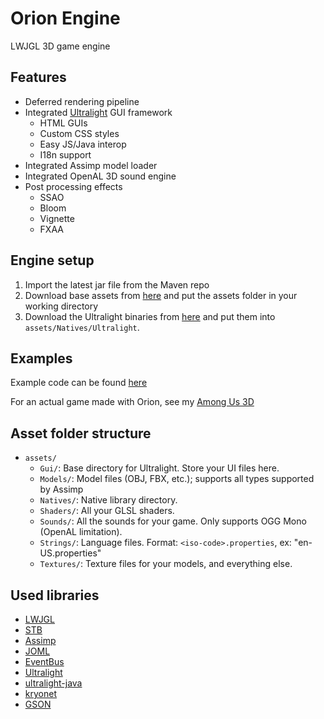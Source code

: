 # Orion Engine
LWJGL 3D game engine

## Features
- Deferred rendering pipeline
- Integrated [Ultralight](https://ultralig.ht) GUI framework
  - HTML GUIs
  - Custom CSS styles
  - Easy JS/Java interop
  - I18n support
- Integrated Assimp model loader
- Integrated OpenAL 3D sound engine
- Post processing effects
  - SSAO
  - Bloom
  - Vignette
  - FXAA
  
## Engine setup
1. Import the latest jar file from the Maven repo
2. Download base assets from [here](https://github.com/Twometer/orion-engine/releases/latest) and put the assets folder in your working directory
3. Download the Ultralight binaries from [here](https://github.com/ultralight-ux/Ultralight/blob/master/README.md#getting-the-latest-sdk) and put them into `assets/Natives/Ultralight`.
  
## Examples
Example code can be found [here](https://github.com/Twometer/orion-engine/tree/main/src/main/java/example)

For an actual game made with Orion, see my [Among Us 3D](https://github.com/Twometer/among-us-3d)
  
## Asset folder structure
- `assets/`
  - `Gui/`: Base directory for Ultralight. Store your UI files here.
  - `Models/`: Model files (OBJ, FBX, etc.); supports all types supported by Assimp
  - `Natives/`: Native library directory. 
  - `Shaders/`: All your GLSL shaders.
  - `Sounds/`: All the sounds for your game. Only supports OGG Mono (OpenAL limitation).
  - `Strings/`: Language files. Format: `<iso-code>.properties`, ex: "en-US.properties"
  - `Textures/`: Texture files for your models, and everything else.
  
## Used libraries
- [LWJGL](https://www.lwjgl.org/)
- [STB](https://github.com/nothings/stb)
- [Assimp](https://www.assimp.org/)
- [JOML](https://github.com/JOML-CI/JOML)
- [EventBus](https://github.com/greenrobot/EventBus)
- [Ultralight](https://ultralig.ht)
- [ultralight-java](https://github.com/LabyMod/ultralight-java)
- [kryonet](https://github.com/EsotericSoftware/kryonet)
- [GSON](https://github.com/google/gson)